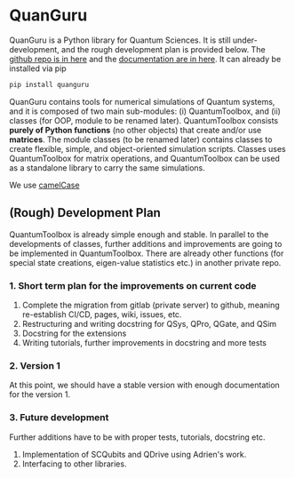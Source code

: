 # QuanGuru

<!-- ![Pipeline](https://code.research.uts.edu.au/mKQuantum/Libraries/QuanGuru/badges/master/pipeline.svg)
![Coverage](https://code.research.uts.edu.au/mKQuantum/Libraries/QuanGuru/badges/master/coverage.svg?job=integration_test)
![Pylint](https://code.research.uts.edu.au/mKQuantum/Libraries/QuanGuru/-/jobs/artifacts/master/raw/pylint/pylint.svg?job=pylint) -->


QuanGuru is a Python library for Quantum Sciences.
It is still under-development, and the rough development plan is provided below.
The [github repo is in here](https://github.com/CirQuS-UTS/QuanGuru) and the [documentation are in here](https://cirqus-uts.github.io/QuanGuru/).
It can already be installed via pip
```bash
pip install quanguru
```

QuanGuru contains tools for numerical simulations of Quantum systems, and it is composed of two main sub-modules: (i) QuantumToolbox, and (ii) classes (for OOP, module to be renamed later).
QuantumToolbox consists **purely of Python functions** (no other objects) that create and/or use **matrices**.
The module classes (to be renamed later) contains classes to create flexible, simple, and object-oriented simulation scripts.
Classes uses QuantumToolbox for matrix operations, and QuantumToolbox can be used as a standalone library to carry the same simulations.

We use [camelCase](https://code.research.uts.edu.au/mKQuantum/QuantumSimulations/-/wikis/Variable%20Naming%20Conventions)

## (Rough) Development Plan

QuantumToolbox is already simple enough and stable.
In parallel to the developments of classes, further additions and improvements are going to be implemented in QuantumToolbox.
There are already other functions (for special state creations, eigen-value statistics etc.) in another private repo.

### 1. Short term plan for the improvements on current code

1. Complete the migration from gitlab (private server) to github, meaning re-establish CI/CD, pages, wiki, issues, etc.
1. Restructuring and writing docstring for QSys, QPro, QGate, and QSim
1. Docstring for the extensions
1. Writing tutorials, further improvements in docstring and more tests

### 2. Version 1

At this point, we should have a stable version with enough documentation for the version 1.

### 3. Future development 
Further additions have to be with proper tests, tutorials, docstring etc.

1. Implementation of SCQubits and QDrive using Adrien's work.
1. Interfacing to other libraries.
